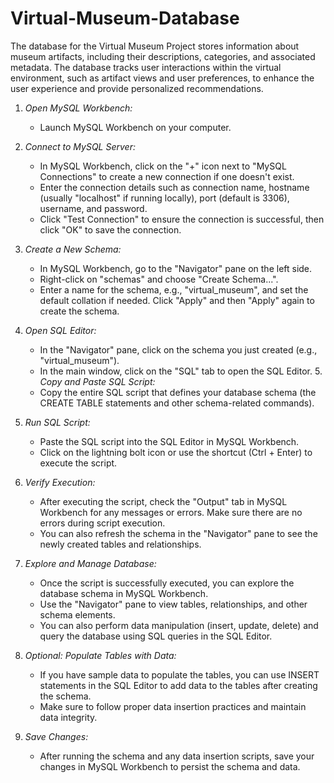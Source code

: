 # Virtual-Museum-Database
The database for the Virtual Museum Project stores information about museum artifacts, including their descriptions, categories, and associated metadata. The database tracks user interactions within the virtual environment, such as artifact views and user preferences, to enhance the user experience and provide personalized recommendations.
1. *Open MySQL Workbench:*
   - Launch MySQL Workbench on your computer.

2. *Connect to MySQL Server:*
   - In MySQL Workbench, click on the "+" icon next to "MySQL Connections" to create a new connection if one doesn't exist.
   - Enter the connection details such as connection name, hostname (usually "localhost" if running locally), port (default is 3306), username, and password.
   - Click "Test Connection" to ensure the connection is successful, then click "OK" to save the connection.

3. *Create a New Schema:*
   - In MySQL Workbench, go to the "Navigator" pane on the left side.
   - Right-click on "schemas" and choose "Create Schema...".
   - Enter a name for the schema, e.g., "virtual_museum", and set the default collation if needed. Click "Apply" and then "Apply" again to create the schema.

4. *Open SQL Editor:*
   - In the "Navigator" pane, click on the schema you just created (e.g., "virtual_museum").
   - In the main window, click on the "SQL" tab to open the SQL Editor.
     5. *Copy and Paste SQL Script:*
   - Copy the entire SQL script that defines your database schema (the CREATE TABLE statements and other schema-related commands).

6. *Run SQL Script:*
   - Paste the SQL script into the SQL Editor in MySQL Workbench.
   - Click on the lightning bolt icon or use the shortcut (Ctrl + Enter) to execute the script.

7. *Verify Execution:*
   - After executing the script, check the "Output" tab in MySQL Workbench for any messages or errors. Make sure there are no errors during script execution.
   - You can also refresh the schema in the "Navigator" pane to see the newly created tables and relationships.

8. *Explore and Manage Database:*
   - Once the script is successfully executed, you can explore the database schema in MySQL Workbench.
   - Use the "Navigator" pane to view tables, relationships, and other schema elements.
   - You can also perform data manipulation (insert, update, delete) and query the database using SQL queries in the SQL Editor.

9. *Optional: Populate Tables with Data:*
   - If you have sample data to populate the tables, you can use INSERT statements in the SQL Editor to add data to the tables after creating the schema.
   - Make sure to follow proper data insertion practices and maintain data integrity.

10. *Save Changes:*
    - After running the schema and any data insertion scripts, save your changes in MySQL Workbench to persist the schema and data.

